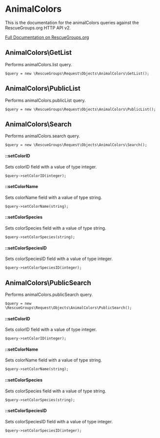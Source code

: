# AnimalColors

This is the documentation for the animalColors queries against the RescueGroups.org HTTP API v2.

[Full Documentation on RescueGroups.org](https://userguide.rescuegroups.org/display/APIDG/Object+definitions#Objectdefinitions-animalColors)

## AnimalColors\GetList

Performs animalColors.list query.

    $query = new \RescueGroups\Request\Objects\AnimalColors\GetList();



## AnimalColors\PublicList

Performs animalColors.publicList query.

    $query = new \RescueGroups\Request\Objects\AnimalColors\PublicList();



## AnimalColors\Search

Performs animalColors.search query.

    $query = new \RescueGroups\Request\Objects\AnimalColors\Search();

#### ::setColorID

Sets colorID field with a value of type integer.

    $query->setColorID(integer);

#### ::setColorName

Sets colorName field with a value of type string.

    $query->setColorName(string);

#### ::setColorSpecies

Sets colorSpecies field with a value of type string.

    $query->setColorSpecies(string);

#### ::setColorSpeciesID

Sets colorSpeciesID field with a value of type integer.

    $query->setColorSpeciesID(integer);



## AnimalColors\PublicSearch

Performs animalColors.publicSearch query.

    $query = new \RescueGroups\Request\Objects\AnimalColors\PublicSearch();

#### ::setColorID

Sets colorID field with a value of type integer.

    $query->setColorID(integer);

#### ::setColorName

Sets colorName field with a value of type string.

    $query->setColorName(string);

#### ::setColorSpecies

Sets colorSpecies field with a value of type string.

    $query->setColorSpecies(string);

#### ::setColorSpeciesID

Sets colorSpeciesID field with a value of type integer.

    $query->setColorSpeciesID(integer);





